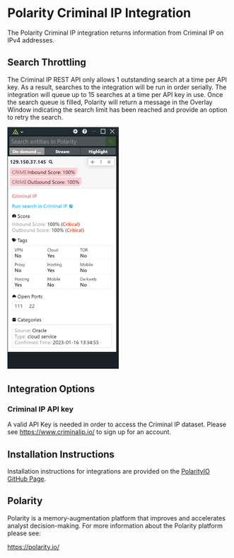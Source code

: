 # Polarity Criminal IP Integration

The Polarity Criminal IP integration returns information from Criminal IP on IPv4 addresses.

## Search Throttling

The Criminal IP REST API only allows 1 outstanding search at a time per API key.  As a result, searches to the integration will be run in order serially.  The integration will queue up to 15 searches at a time per API key in use.  Once the search queue is filled, Polarity will
return a message in the Overlay Window indicating the search limit has been reached and provide an option to retry the search.

<img src="images/overlay.png" width="50%">

## Integration Options

### Criminal IP API key
A valid API Key is needed in order to access the Criminal IP dataset. Please see https://www.criminalip.io/ to sign up for an account.

## Installation Instructions

Installation instructions for integrations are provided on the [PolarityIO GitHub Page](https://polarityio.github.io/).

## Polarity

Polarity is a memory-augmentation platform that improves and accelerates analyst decision-making.  For more information about the Polarity platform please see:

https://polarity.io/
